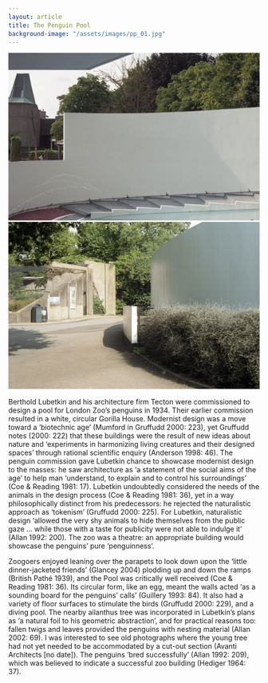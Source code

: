 ```yaml
---
layout: article
title: The Penguin Pool
background-image: "/assets/images/pp_01.jpg"
---
```


![pp](/assets/images/pp_01.jpg)
![pp](/assets/images/pp_02.jpg)

Berthold Lubetkin and his architecture firm Tecton were commissioned to design a pool for London Zoo’s penguins in 1934. Their earlier commission resulted in a white, circular Gorilla House. Modernist design was a move toward a ‘biotechnic age’ (Mumford in Gruffudd 2000: 223), yet Gruffudd notes (2000: 222) that these buildings were the result of new ideas about nature and ‘experiments in harmonizing living creatures and their designed spaces’ through rational scientific enquiry (Anderson 1998: 46). The penguin commission gave Lubetkin chance to showcase modernist design to the masses: he saw architecture as ‘a statement of the social aims of the age’ to help man ‘understand, to explain and to control his surroundings’ (Coe & Reading 1981: 17). Lubetkin undoubtedly considered the needs of the animals in the design process (Coe & Reading 1981: 36), yet in a way philosophically distinct from his predecessors: he rejected the naturalistic approach as ‘tokenism’ (Gruffudd 2000: 225). For Lubetkin, naturalistic design ‘allowed the very shy animals to hide themselves from the public gaze … while those with a taste for publicity were not able to indulge it’ (Allan 1992: 200). The zoo was a theatre: an appropriate building would showcase the penguins’ pure ‘penguinness’.

Zoogoers enjoyed leaning over the parapets to look down upon the ‘little dinner-jacketed friends’ (Glancey 2004) plodding up and down the ramps (British Pathé 1939), and the Pool was critically well received (Coe & Reading 1981: 36). Its circular form, like an egg, meant the walls acted ‘as a sounding board for the penguins’ calls’ (Guillery 1993: 84). It also had a variety of floor surfaces to stimulate the birds (Gruffudd 2000: 229), and a diving pool. The nearby ailanthus tree was incorporated in Lubetkin’s plans as ‘a natural foil to his geometric abstraction’, and for practical reasons too: fallen twigs and leaves provided the penguins with nesting material (Allan 2002: 69). I was interested to see old photographs where the young tree had not yet needed to be accommodated by a cut-out section (Avanti Architects [no date]). The penguins ‘bred successfully’ (Allan 1992: 209), which was believed to indicate a successful zoo building (Hediger 1964: 37).
